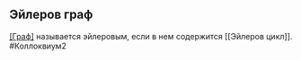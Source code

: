 ## Эйлеров граф
[[Граф]]([[Мультиграф]]) называется эйлеровым, если в нем содержится [[Эйлеров цикл]].
#Коллоквиум2 